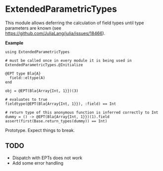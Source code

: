 # ExtendedParametricTypes

This module allows deferring the calculation of field types until type parameters are known (see https://github.com/JuliaLang/julia/issues/18466).

__Example__

```
using ExtendedParametricTypes

# must be called once in every module it is being used in
ExtendedParametricTypes.@Initialize

@EPT type Bla{A}
  field::eltype(A)
end

obj = @EPT(Bla{Array{Int, 1}})(3)

# evaluates to true
fieldtype(@EPT(Bla{Array{Int, 1}}), :field) == Int

# return type of this anonymous function is inferred correctly to Int
dummy = () -> @EPT(Bla{Array{Int, 1}})(1).field
assert(first(Base.return_types(dummy)) == Int)
```

Prototype. Expect things to break.

## TODO

- Dispatch with EPTs does not work
- Add some error handling
